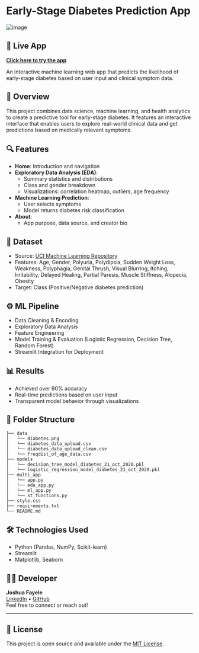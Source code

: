 # Early-Stage Diabetes Prediction App

![image](https://github.com/user-attachments/assets/f46675dc-6347-4207-af6c-f8ea71fafab2)

## 🚀 Live App
**[Click here to try the app](https://jf-diabetes-prediction-app.streamlit.app/)**

An interactive machine learning web app that predicts the likelihood of early-stage diabetes based on user input and clinical symptom data.

## 🚀 Overview
This project combines data science, machine learning, and health analytics to create a predictive tool for early-stage diabetes. It features an interactive interface that enables users to explore real-world clinical data and get predictions based on medically relevant symptoms.

## 🔍 Features
- **Home**: Introduction and navigation
- **Exploratory Data Analysis (EDA)**:
  - Summary statistics and distributions
  - Class and gender breakdown
  - Visualizations: correlation heatmap, outliers, age frequency
- **Machine Learning Prediction**:
  - User selects symptoms
  - Model returns diabetes risk classification
- **About**:
  - App purpose, data source, and creator bio

## 🧪 Dataset
- Source: [UCI Machine Learning Repository](https://archive.ics.uci.edu/ml/datasets/Early+stage+diabetes+risk+prediction+dataset)
- Features: Age, Gender, Polyuria, Polydipsia, Sudden Weight Loss, Weakness, Polyphagia, Genital Thrush, Visual Blurring, Itching, Irritability, Delayed Healing, Partial Paresis, Muscle Stiffness, Alopecia, Obesity
- Target: Class (Positive/Negative diabetes prediction)

## ⚙️ ML Pipeline
- Data Cleaning & Encoding
- Exploratory Data Analysis
- Feature Engineering
- Model Training & Evaluation (Logistic Regression, Decision Tree, Random Forest)
- Streamlit Integration for Deployment

## 📊 Results
- Achieved over 90% accuracy
- Real-time predictions based on user input
- Transparent model behavior through visualizations

## 📁 Folder Structure
```
├── data
│   └── diabetes.png
│   └── diabetes_data_upload.csv
│   └── diabetes_data_upload_clean.csv
│   └── freqdist_of_age_data.csv
├── models
│   └── decision_tree_model_diabetes_21_oct_2020.pkl
│   └── logistic_regression_model_diabetes_21_oct_2020.pkl
├── multi_app
│   └── app.py
│   └── eda_app.py
│   └── ml_app.py
│   └── st_functions.py
├── style.css
├── requirements.txt
└── README.md
```

## 🛠 Technologies Used
- Python (Pandas, NumPy, Scikit-learn)
- Streamlit
- Matplotlib, Seaborn

## 🧑‍💻 Developer
**Joshua Fayele**  
[LinkedIn](https://www.linkedin.com/in/joshuafayele) • [GitHub](https://github.com/JoshuaFayele)  
Feel free to connect or reach out!

---

## 📜 License
This project is open source and available under the [MIT License](LICENSE).
